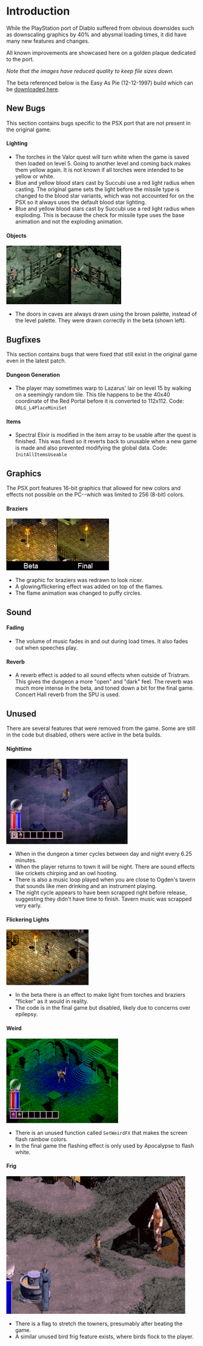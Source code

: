 # Introduction
While the PlayStation port of Diablo suffered from obvious downsides such as downscaling graphics by 40% and abysmal loading times, it did have many new features and changes.

All known improvements are showcased here on a golden plaque dedicated to the port.

*Note that the images have reduced quality to keep file sizes down.*

The beta referenced below is the Easy As Pie (12-12-1997) build which can be [downloaded here](https://hiddenpalace.org/Diablo_(Dec_12,_1997_prototype)).

## New Bugs

This section contains bugs specific to the PSX port that are not present in the original game.

#### Lighting
- The torches in the Valor quest will turn white when the game is saved then loaded on level 5. Going to another level and coming back makes them yellow again. It is not known if all torches were intended to be yellow or white.
- Blue and yellow blood stars cast by Succubi use a red light radius when casting. The original game sets the light before the missile type is changed to the blood star variants, which was not accounted for on the PSX so it always uses the default blood star lighting.
- Blue and yellow blood stars cast by Succubi use a red light radius when exploding. This is because the check for missile type uses the base animation and not the exploding animation.

#### Objects
![door](img/cavedoor.png)
- The doors in caves are always drawn using the brown palette, instead of the level palette. They were drawn correctly in the beta (shown left).

## Bugfixes

This section contains bugs that were fixed that still exist in the original game even in the latest patch.

#### Dungeon Generation
- The player may sometimes warp to Lazarus' lair on level 15 by walking on a seemingly random tile. This tile happens to be the 40x40 coordinate of the Red Portal before it is converted to 112x112. Code: `DRLG_L4PlaceMiniSet`

#### Items
- Spectral Elixir is modified in the item array to be usable after the quest is finished. This was fixed so it reverts back to unusable when a new game is made and also prevented modifying the global data. Code: `InitAllItemsUseable`

## Graphics
The PSX port features 16-bit graphics that allowed for new colors and effects not possible on the PC--which was limited to 256 (8-bit) colors.

#### Braziers
![lamp](img/lamp.png)
- The graphic for braziers was redrawn to look nicer.
- A glowing/flickering effect was added on top of the flames.
- The flame animation was changed to puffy circles.

## Sound

#### Fading
- The volume of music fades in and out during load times. It also fades out when speeches play.

#### Reverb
- A reverb effect is added to all sound effects when outside of Tristram. This gives the dungeon a more "open" and "dark" feel. The reverb was much more intense in the beta, and toned down a bit for the final game. Concert Hall reverb from the SPU is used.

## Unused
There are several features that were removed from the game. Some are still in the code but disabled, others were active in the beta builds.

#### Nighttime
![night](img/night.png)
- When in the dungeon a timer cycles between day and night every 6.25 minutes.
- When the player returns to town it will be night. There are sound effects like crickets chirping and an owl hooting.
- There is also a music loop played when you are close to Ogden's tavern that sounds like men drinking and an instrument playing.
- The night cycle appears to have been scrapped right before release, suggesting they didn't have time to finish. Tavern music was scrapped very early.

#### Flickering Lights
![flicker](img/flicker.gif)
- In the beta there is an effect to make light from torches and braziers "flicker" as it would in reality.
- The code is in the final game but disabled, likely due to concerns over epilepsy.

#### Weird
![weird](img/weird.gif)
- There is an unused function called `SetWeirdFX` that makes the screen flash rainbow colors.
- In the final game the flashing effect is only used by Apocalypse to flash white.

#### Frig
![frig](img/frig.gif)
- There is a flag to stretch the towners, presumably after beating the game.
- A similar unused bird frig feature exists, where birds flock to the player.
